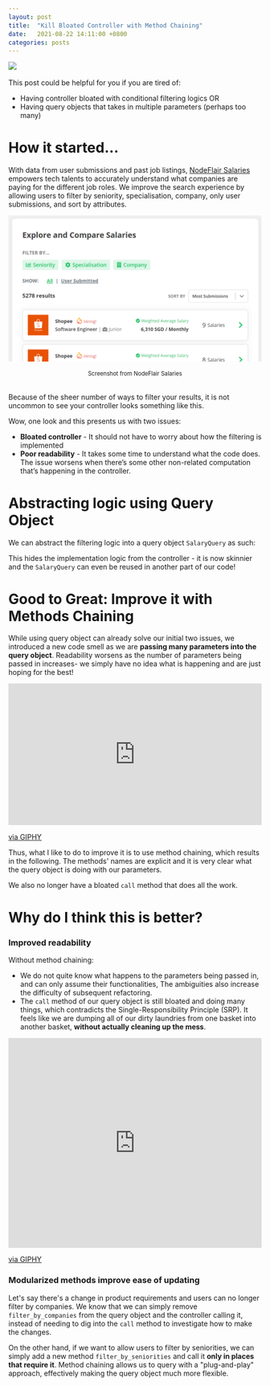 ```yaml
---
layout: post
title:  "Kill Bloated Controller with Method Chaining"
date:   2021-08-22 14:11:00 +0800
categories: posts
---
```


[nodeflair-salaries]:           https://www.nodeflair.com/salaries
[nf_salaries_explore_filters]:  /assets/nf_salaries_explore_filters.png
[cover]:                        /assets/kill_bloated_controller_cover.png

![][cover]

This post could be helpful for you if you are tired of:
- Having controller bloated with conditional filtering logics OR
- Having query objects that takes in multiple parameters (perhaps too many)

# <b>How it started...</b>

With data from user submissions and past job listings, [NodeFlair Salaries][nodeflair-salaries] empowers tech talents to accurately understand what companies are paying for the different job roles. We improve the search experience by allowing users to filter by seniority, specialisation, company, only user submissions, and sort by attributes.

![NodeFlair Salaries - Explore - Filters][nf_salaries_explore_filters]
<div align="center">
  <div style="font-size: 80%; width: 80%">
    Screenshot from NodeFlair Salaries
  </div>
</div>
<br>

Because of the sheer number of ways to filter your results, it is not uncommon to see your controller looks something like this.

<script src="https://gist.github.com/adriangohjw/23ee6839536d3a837d2517140c34543d.js?file=before.rb"></script>

Wow, one look and this presents us with two issues:
- <b>Bloated controller</b> - It should not have to worry about how the filtering is implemented
- <b>Poor readability</b> - It takes some time to understand what the code does. The issue worsens when there’s some other non-related computation that’s happening in the controller.

# <b>Abstracting logic using Query Object</b>

We can abstract the filtering logic into a query object `SalaryQuery` as such:

<script src="https://gist.github.com/adriangohjw/23ee6839536d3a837d2517140c34543d.js?file=1_query_object.rb"></script>

This hides the implementation logic from the controller - it is now skinnier and the `SalaryQuery` can even be reused in another part of our code!

<script src="https://gist.github.com/adriangohjw/23ee6839536d3a837d2517140c34543d.js?file=1_query_object_in_controller.rb"></script>

# <b>Good to Great: Improve it with Methods Chaining</b>

While using query object can already solve our initial two issues, we introduced a new code smell as we are <b>passing many parameters into the query object</b>. Readability worsens as the number of parameters being passed in increases- we simply have no idea what is happening and are just hoping for the best!

<div style="width:100%;height:0;padding-bottom:56%;position:relative;"><iframe src="https://giphy.com/embed/TvXwdYI205i4E" width="100%" height="100%" style="position:absolute" frameBorder="0" class="giphy-embed" allowFullScreen></iframe></div><p><a href="https://giphy.com/gifs/power-puff-girls-TvXwdYI205i4E">via GIPHY</a></p>

Thus, what I like to do to improve it is to use method chaining, which results in the following. The methods' names are explicit and it is very clear what the query object is doing with our parameters.

<script src="https://gist.github.com/adriangohjw/23ee6839536d3a837d2517140c34543d.js?file=2_query_object_with_method_chaining_in_controller.rb"></script>

We also no longer have a bloated `call` method that does all the work.

<script src="https://gist.github.com/adriangohjw/23ee6839536d3a837d2517140c34543d.js?file=2_query_object_with_method_chaining.rb"></script>

# <b>Why do I think this is better?</b>

### Improved readability

Without method chaining: 
- We do not quite know what happens to the parameters being passed in, and can only assume their functionalities, The ambiguities also increase the difficulty of subsequent refactoring.
- The `call` method of our query object is still bloated and doing many things, which contradicts the Single-Responsibility Principle (SRP). It feels like we are dumping all of our dirty laundries from one basket into another basket, <b>without actually cleaning up the mess</b>.

<div style="width:100%;height:0;padding-bottom:83%;position:relative;"><iframe src="https://giphy.com/embed/nBjOqZ6h0ili0" width="100%" height="100%" style="position:absolute" frameBorder="0" class="giphy-embed" allowFullScreen></iframe></div><p><a href="https://giphy.com/gifs/mess-nBjOqZ6h0ili0">via GIPHY</a></p>

### Modularized methods improve ease of updating

Let's say there's a change in product requirements and users can no longer filter by companies. We know that we can simply remove `filter_by_companies` from the query object and the controller calling it, instead of needing to dig into the `call` method to investigate how to make the changes.

On the other hand, if we want to allow users to filter by seniorities, we can simply add a new method `filter_by_seniorities` and call it <b>only in places that require it</b>. Method chaining allows us to query with a "plug-and-play" approach, effectively making the query object much more flexible.